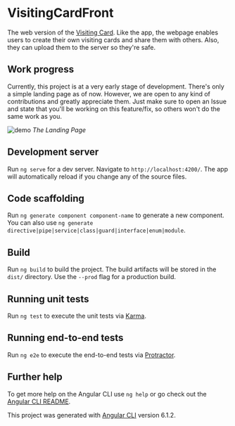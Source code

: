# VisitingCardFront
The web version of the [Visiting Card](https://github.com/JBossOutreach/visiting-card-android). Like the app, the webpage enables users to create their own visiting cards and share them with others. Also, they can upload them to the server so they're safe.

## Work progress
Currently, this project is at a very early stage of development. There's only a simple landing page as of now. However, we are open to any kind of contributions and greatly appreciate them. Just make sure to open an Issue and state that you'll be working on this feature/fix, so others won't do the same work as you.

![demo](https://i.imgur.com/RM5CC9c.png)
*The Landing Page*

## Development server

Run `ng serve` for a dev server. Navigate to `http://localhost:4200/`. The app will automatically reload if you change any of the source files.

## Code scaffolding

Run `ng generate component component-name` to generate a new component. You can also use `ng generate directive|pipe|service|class|guard|interface|enum|module`.

## Build

Run `ng build` to build the project. The build artifacts will be stored in the `dist/` directory. Use the `--prod` flag for a production build.

## Running unit tests

Run `ng test` to execute the unit tests via [Karma](https://karma-runner.github.io).

## Running end-to-end tests

Run `ng e2e` to execute the end-to-end tests via [Protractor](http://www.protractortest.org/).

## Further help

To get more help on the Angular CLI use `ng help` or go check out the [Angular CLI README](https://github.com/angular/angular-cli/blob/master/README.md).

This project was generated with [Angular CLI](https://github.com/angular/angular-cli) version 6.1.2.

